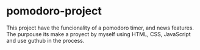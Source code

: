 # pomodoro-project
This project have the funcionality of a pomodoro timer, and news features. The purpouse its make
a proyect by myself using HTML, CSS, JavaScript and use guthub in the process.
